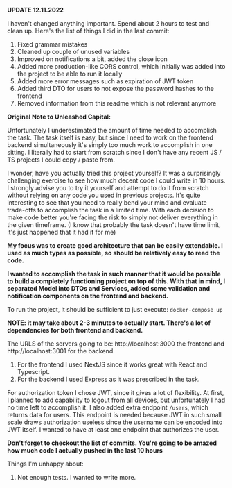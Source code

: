 <b>UPDATE 12.11.2022</b>

I haven't changed anything important. Spend about 2 hours to test and clean up. Here's the list of things I did in the last commit:
1. Fixed grammar mistakes
2. Cleaned up couple of unused variables
3. Improved on notifications a bit, added the close icon
4. Added more production-like CORS control, which initially was added into the project to be able to run it locally
5. Added more error messages such as expiration of JWT token
6. Added third DTO for users to not expose the password hashes to the frontend
7. Removed information from this readme which is not relevant anymore

<b>Original Note to Unleashed Capital:</b>

Unfortunately I underestimated the amount of time needed to accomplish the task. The task itself is easy, but since I need to work on the frontend backend simultaneously it's simply too much work to accomplish in one sitting. I literally had to start from scratch since I don't have any recent JS / TS projects I could copy / paste from.

I wonder, have you actually tried this project yourself? It was a surprisingly challenging exercise to see how much decent code I could write in 10 hours. I strongly advise you to try it yourself and attempt to do it from scratch without relying on any code you used in previous projects. 
It's quite interesting to see that you need to really bend your mind and evaluate trade-offs to accomplish the task in a limited time. 
With each decision to make code better you're facing the risk to simply not deliver everything in the given timeframe. 
(I know that probably the task doesn't have time limit, it's just happened that it had it for me)

<b>My focus was to create good architecture that can be easily extendable. I used as much types as possible, so should be relatively easy to read the code.</b>

<b>I wanted to accomplish the task in such manner that it would be possible to build a completely functioning project on top of this. With that in mind, I separated Model into DTOs and Services, added some validation and notification components on the frontend and backend.</b>


To run the project, it should be sufficient to just execute:
`docker-compose up`

<b>NOTE: it may take about 2-3 minutes to actually start. There's a lot of dependencies for both frontend and backend.</b>

The URLS of the servers going to be: http://localhost:3000 the frontend and http://localhost:3001 for the backend.

1. For the frontend I used NextJS since it works great with React and Typescript.
2. For the backend I used Express as it was prescribed in the task.

For authorization token I chose JWT, since it gives a lot of flexibility. At first, I planned to add capability to logout from all devices, but unfortunately I had no time left to accomplish it. I also added extra endpoint `/users`, which returns data for users.
This endpoint is needed because JWT in such small scale draws authorization useless since the username can be encoded into JWT itself. 
I wanted to have at least one endpoint that authorizes the user.

<b>Don't forget to checkout the list of commits. You're going to be amazed how much code I actually pushed in the last 10 hours</b>

Things I'm unhappy about:
1. Not enough tests. I wanted to write more.